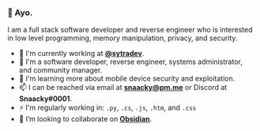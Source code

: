 ### 👋 Ayo.

I am a full stack software developer and reverse engineer who is interested in low level programming, memory manipulation, privacy, and security. 

* 🏢 I'm currently working at **[@sytradev](https://github.com/sytradev)**.
* 💼 I'm a software developer, reverse engineer, systems administrator, and community manager.
* 🌱 I'm learning more about mobile device security and exploitation.
* 📫 I can be reached via email at **snaacky@pm.me** or Discord at **Snaacky#0001**.
* ⚡ I'm regularly working in: `.py`, `.cs`, `.js`, `.htm`, and `.css`
* 👯 I’m looking to collaborate on **[Obsidian](https://github.com/Snaacky/obsidian)**.
